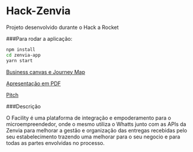 # Hack-Zenvia
Projeto desenvolvido durante o Hack a Rocket

###Para rodar a aplicação:
```bash
npm install
cd zenvia-app
yarn start
```


[Business canvas e Journey Map](https://miro.com/app/board/o9J_kohSpGs=/)

[Apresentação em PDF](https://cdn.discordapp.com/attachments/733476206925578310/734561870106853376/FACILITY_5.pdf)

[Pitch]()

###Descrição

O Facility é uma plataforma de integração e empoderamento para o microempreendedor, onde o mesmo utiliza o Whatts junto com as APIs da Zenvia para melhorar a gestão e organização das entregas recebidas pelo seu estabelecimento trazendo uma melhorar para o seu negocio e para todas as partes envolvidas no processo.